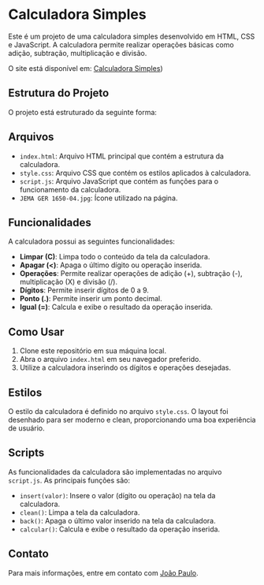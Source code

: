 # Calculadora Simples

Este é um projeto de uma calculadora simples desenvolvido em HTML, CSS e JavaScript. A calculadora permite realizar operações básicas como adição, subtração, multiplicação e divisão.

O site está disponível em: [Calculadora Simples](https://joaopaulofserafim.github.io/Calculadora/))

## Estrutura do Projeto

O projeto está estruturado da seguinte forma:


## Arquivos

- `index.html`: Arquivo HTML principal que contém a estrutura da calculadora.
- `style.css`: Arquivo CSS que contém os estilos aplicados à calculadora.
- `script.js`: Arquivo JavaScript que contém as funções para o funcionamento da calculadora.
- `JEMA GER 1650-04.jpg`: Ícone utilizado na página.

## Funcionalidades

A calculadora possui as seguintes funcionalidades:

- **Limpar (C)**: Limpa todo o conteúdo da tela da calculadora.
- **Apagar (<)**: Apaga o último dígito ou operação inserida.
- **Operações**: Permite realizar operações de adição (+), subtração (-), multiplicação (X) e divisão (/).
- **Dígitos**: Permite inserir dígitos de 0 a 9.
- **Ponto (.)**: Permite inserir um ponto decimal.
- **Igual (=)**: Calcula e exibe o resultado da operação inserida.

## Como Usar

1. Clone este repositório em sua máquina local.
2. Abra o arquivo `index.html` em seu navegador preferido.
3. Utilize a calculadora inserindo os dígitos e operações desejadas.

## Estilos

O estilo da calculadora é definido no arquivo `style.css`. O layout foi desenhado para ser moderno e clean, proporcionando uma boa experiência de usuário.

## Scripts

As funcionalidades da calculadora são implementadas no arquivo `script.js`. As principais funções são:

- `insert(valor)`: Insere o valor (dígito ou operação) na tela da calculadora.
- `clean()`: Limpa a tela da calculadora.
- `back()`: Apaga o último valor inserido na tela da calculadora.
- `calcular()`: Calcula e exibe o resultado da operação inserida.

## Contato

Para mais informações, entre em contato com [João Paulo](mailto:jpfserafim72@gmail.com).


